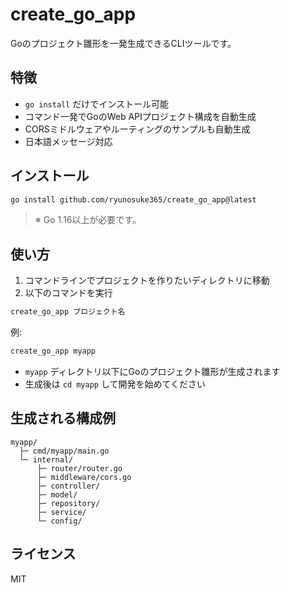# create_go_app

Goのプロジェクト雛形を一発生成できるCLIツールです。

## 特徴
- `go install` だけでインストール可能
- コマンド一発でGoのWeb APIプロジェクト構成を自動生成
- CORSミドルウェアやルーティングのサンプルも自動生成
- 日本語メッセージ対応

## インストール

```sh
go install github.com/ryunosuke365/create_go_app@latest
```

> ※ Go 1.16以上が必要です。

## 使い方

1. コマンドラインでプロジェクトを作りたいディレクトリに移動
2. 以下のコマンドを実行

```sh
create_go_app プロジェクト名
```

例:
```sh
create_go_app myapp
```

- `myapp` ディレクトリ以下にGoのプロジェクト雛形が生成されます
- 生成後は `cd myapp` して開発を始めてください

## 生成される構成例

```
myapp/
  ├─ cmd/myapp/main.go
  └─ internal/
      ├─ router/router.go
      ├─ middleware/cors.go
      ├─ controller/
      ├─ model/
      ├─ repository/
      ├─ service/
      └─ config/
```

## ライセンス
MIT 
